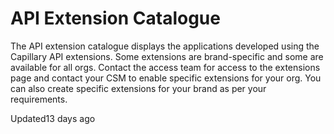 # API Extension Catalogue

The API extension catalogue displays the applications developed using the Capillary API extensions. Some extensions are brand-specific and some are available for all orgs. Contact the access team for access to the extensions page and contact your CSM to enable specific extensions for your org. You can also create specific extensions for your brand as per your requirements.

Updated13 days ago